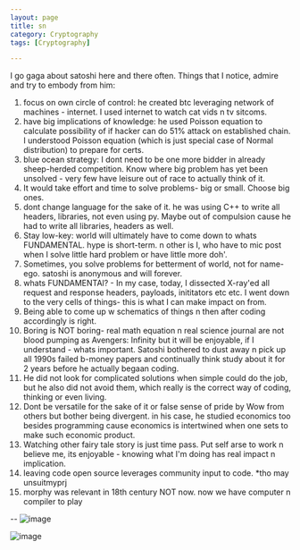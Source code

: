 ```yaml
---
layout: page
title: sn
category: Cryptography
tags: [Cryptography]

---
```


I go gaga about satoshi here and there often.
Things that I notice, admire and try to embody from him:

1. focus on own circle of control: he created btc leveraging network of machines - internet. I used internet to watch cat vids n tv sitcoms.
2. have big implications of knowledge: he used Poisson equation to calculate possibility of if hacker can do 51% attack on established chain. I understood Poisson equation (which is just special case of Normal distribution) to prepare for certs.
3. blue ocean strategy: I dont need to be one more bidder in already sheep-herded competition. Know where big problem has yet been unsolved - very few have leisure out of race to actually think of it.
4. It would take effort and time to solve problems- big or small. Choose big ones.
5. dont change language for the sake of it. he was using C++ to write all headers, libraries, not even using py. Maybe out of compulsion cause he had to write all libraries, headers as well.
6. Stay low-key: world will ultimately have to come down to whats FUNDAMENTAL. hype is short-term. n other is I, who have to mic post when I solve little hard problem or have little more doh'.
7. Sometimes, you solve problems for betterment of world, not for name-ego. satoshi is anonymous and will forever.
8. whats FUNDAMENTAl? - In my case, today, I dissected X-ray'ed all request and response headers, payloads, inititators etc etc. I went down to the very cells of things- this is what I can make impact on from.
9. Being able to come up w schematics of things n then after coding accordingly is right.
10. Boring is NOT boring- real math equation n real science journal are not blood pumping as Avengers: Infinity but it will be enjoyable, if I understand - whats important. Satoshi bothered to dust away n pick up all 1990s failed b-money papers and continually think study about it for 2 years before he actually begaan coding.
11. He did not look for complicated solutions when simple could do the job, but he also did not avoid them, which really is the correct way of coding, thinking or even living.
12. Dont be versatile for the sake of it or false sense of pride by Wow from others but bother being divergent. in his case, he studied economics too besides programming cause economics is intertwined when one sets to make such economic product.
13. Watching other fairy tale story is just time pass. Put self arse to work n believe me, its enjoyable - knowing what I'm doing has real impact n implication. 
14. leaving code open source leverages community input to code. *tho may unsuitmyprj
15. morphy was relevant in 18th century NOT now. now we have computer n compiler to play
    
--
![image](https://github.com/user-attachments/assets/fc73c800-4e94-4043-a2bb-3dac5acb9395)

![image](https://github.com/user-attachments/assets/a10132f5-803e-467d-a5ee-a4d19fe90d1c)

    
 
